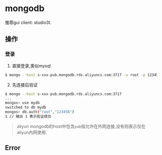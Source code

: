 # mongodb
推荐gui client: studio3t.

## 操作
### 登录
1. 直接登录,类似mysql
```sh
$ mongo --host s-xxx-pub.mongodb.rds.aliyuncs.com:3717 -u root -p 123456 --authenticationDatabase mydb
```

2. 先连接后验证
```sh
$ mongo --host s-xxx-pub.mongodb.rds.aliyuncs.com:3717                        16:50:51
...
mongos> use mydb
switched to db mydb
mongos> db.auth("root","123456")
1 // 输出 1 表示验证成功
```

> aliyun mongodb的host中包含`pub`指允许在外网连接,没有则表示仅在aliyun内网使用.

## Error